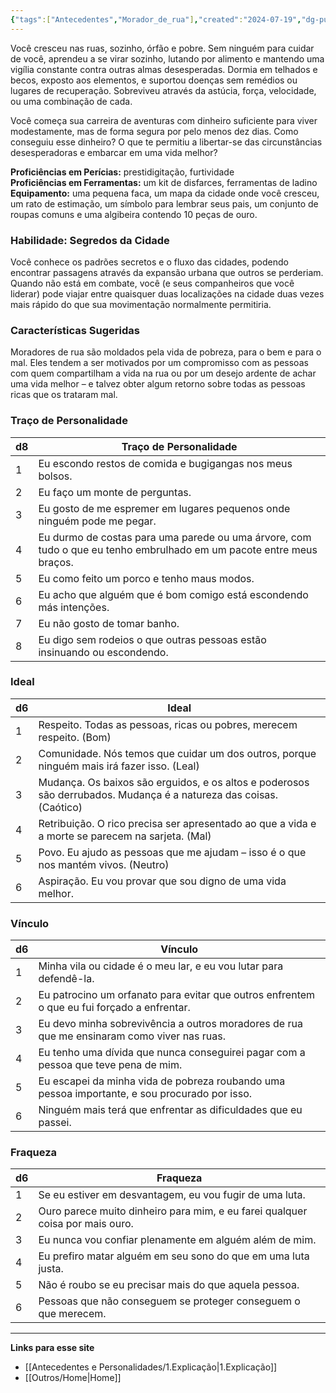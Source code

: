 ```yaml
---
{"tags":["Antecedentes","Morador_de_rua"],"created":"2024-07-19","dg-publish":true,"permalink":"/antecedentes-e-personalidades/morador-de-rua/","dgPassFrontmatter":true}
---
```


Você cresceu nas ruas, sozinho, órfão e pobre. Sem ninguém para cuidar de você, aprendeu a se virar sozinho, lutando por alimento e mantendo uma vigília constante contra outras almas desesperadas. Dormia em telhados e becos, exposto aos elementos, e suportou doenças sem remédios ou lugares de recuperação. Sobreviveu através da astúcia, força, velocidade, ou uma combinação de cada.

Você começa sua carreira de aventuras com dinheiro suficiente para viver modestamente, mas de forma segura por pelo menos dez dias. Como conseguiu esse dinheiro? O que te permitiu a libertar-se das circunstâncias desesperadoras e embarcar em uma vida melhor?

**Proficiências em Perícias:** prestidigitação, furtividade  
**Proficiências em Ferramentas:** um kit de disfarces, ferramentas de ladino  
**Equipamento:** uma pequena faca, um mapa da cidade onde você cresceu, um rato de estimação, um símbolo para lembrar seus pais, um conjunto de roupas comuns e uma algibeira contendo 10 peças de ouro.

### Habilidade: Segredos da Cidade
Você conhece os padrões secretos e o fluxo das cidades, podendo encontrar passagens através da expansão urbana que outros se perderiam. Quando não está em combate, você (e seus companheiros que você liderar) pode viajar entre quaisquer duas localizações na cidade duas vezes mais rápido do que sua movimentação normalmente permitiria.

### Características Sugeridas
Moradores de rua são moldados pela vida de pobreza, para o bem e para o mal. Eles tendem a ser motivados por um compromisso com as pessoas com quem compartilham a vida na rua ou por um desejo ardente de achar uma vida melhor – e talvez obter algum retorno sobre todas as pessoas ricas que os trataram mal.

### Traço de Personalidade

| d8 | Traço de Personalidade                                                                 |
|----|----------------------------------------------------------------------------------------|
| 1  | Eu escondo restos de comida e bugigangas nos meus bolsos.                              |
| 2  | Eu faço um monte de perguntas.                                                         |
| 3  | Eu gosto de me espremer em lugares pequenos onde ninguém pode me pegar.                |
| 4  | Eu durmo de costas para uma parede ou uma árvore, com tudo o que eu tenho embrulhado em um pacote entre meus braços. |
| 5  | Eu como feito um porco e tenho maus modos.                                              |
| 6  | Eu acho que alguém que é bom comigo está escondendo más intenções.                     |
| 7  | Eu não gosto de tomar banho.                                                             |
| 8  | Eu digo sem rodeios o que outras pessoas estão insinuando ou escondendo.               |

### Ideal

| d6 | Ideal                                                                                 |
|----|---------------------------------------------------------------------------------------|
| 1  | Respeito. Todas as pessoas, ricas ou pobres, merecem respeito. (Bom)                  |
| 2  | Comunidade. Nós temos que cuidar um dos outros, porque ninguém mais irá fazer isso. (Leal) |
| 3  | Mudança. Os baixos são erguidos, e os altos e poderosos são derrubados. Mudança é a natureza das coisas. (Caótico) |
| 4  | Retribuição. O rico precisa ser apresentado ao que a vida e a morte se parecem na sarjeta. (Mal) |
| 5  | Povo. Eu ajudo as pessoas que me ajudam – isso é o que nos mantém vivos. (Neutro)      |
| 6  | Aspiração. Eu vou provar que sou digno de uma vida melhor.                             |

### Vínculo

| d6 | Vínculo                                                                                     |
|----|--------------------------------------------------------------------------------------------|
| 1  | Minha vila ou cidade é o meu lar, e eu vou lutar para defendê-la.                          |
| 2  | Eu patrocino um orfanato para evitar que outros enfrentem o que eu fui forçado a enfrentar. |
| 3  | Eu devo minha sobrevivência a outros moradores de rua que me ensinaram como viver nas ruas. |
| 4  | Eu tenho uma dívida que nunca conseguirei pagar com a pessoa que teve pena de mim.         |
| 5  | Eu escapei da minha vida de pobreza roubando uma pessoa importante, e sou procurado por isso. |
| 6  | Ninguém mais terá que enfrentar as dificuldades que eu passei.                             |

### Fraqueza

| d6 | Fraqueza                                                                                      |
|----|----------------------------------------------------------------------------------------------|
| 1  | Se eu estiver em desvantagem, eu vou fugir de uma luta.                                      |
| 2  | Ouro parece muito dinheiro para mim, e eu farei qualquer coisa por mais ouro.               |
| 3  | Eu nunca vou confiar plenamente em alguém além de mim.                                       |
| 4  | Eu prefiro matar alguém em seu sono do que em uma luta justa.                                |
| 5  | Não é roubo se eu precisar mais do que aquela pessoa.                                        |
| 6  | Pessoas que não conseguem se proteger conseguem o que merecem.                               |
___
**Links para esse site**
- [[Antecedentes e Personalidades/1.Explicação\|1.Explicação]]
- [[Outros/Home\|Home]]